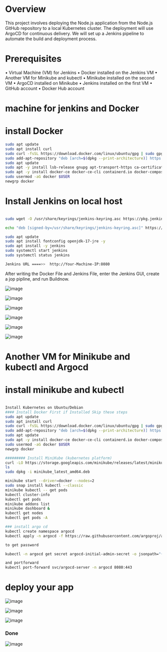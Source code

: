 # Overview
This project involves deploying the Node.js application from the Node.js GitHub repository 
to a local Kubernetes cluster. The deployment will use ArgoCD for continuous delivery. We 
will set up a Jenkins pipeline to automate the build and deployment process.
# Prerequisites
• Virtual Machine (VM) for Jenkins
• Docker installed on the Jenkins VM
• Another VM for Minikube and kubectl
• Minikube installed on the second VM
• ArgoCD installed on Minikube
• Jenkins installed on the first VM
• GitHub account
• Docker Hub account
# machine for jenkins and Docker 

# install Docker
```bash
sudo apt update
sudo apt install curl
sudo curl -fsSL https://download.docker.com/linux/ubuntu/gpg | sudo gpg --dearmor -o /etc/apt/trusted.gpg.d/docker.gpg
sudo add-apt-repository "deb [arch=$(dpkg --print-architecture)] https://download.docker.com/linux/ubuntu $(lsb_release -cs) stable"
sudo apt update
sudo apt -y install lsb-release gnupg apt-transport-https ca-certificates curl software-properties-common
sudo apt -y install docker-ce docker-ce-cli containerd.io docker-compose-plugin docker-registry
sudo usermod -aG docker $USER
newgrp docker
```
# Install Jenkins on local host
```bash

sudo wget -O /usr/share/keyrings/jenkins-keyring.asc https://pkg.jenkins.io/debian-stable/jenkins.io-2023.key

echo "deb [signed-by=/usr/share/keyrings/jenkins-keyring.asc]" https://pkg.jenkins.io/debian-stable binary/ | sudo tee /etc/apt/sources.list.d/jenkins.list > /dev/null

sudo apt update
sudo apt install fontconfig openjdk-17-jre -y
sudo apt install -y jenkins
sudo systemctl start jenkins
sudo systemctl status jenkins

Jenkins URL ====>>  http://Your-Machine-IP:8080
```
After writing the Docker File and Jenkins File, enter the Jenkins GUI, create a jop pipline, and run Buildnow.

![image](https://github.com/user-attachments/assets/a0cad970-d2e0-4f12-972c-e0f1d26bb446)

![image](https://github.com/user-attachments/assets/15aa3211-3a24-42ac-9b9d-a82dcef5df8a)


![image](https://github.com/user-attachments/assets/0937d2d8-16fb-4a8b-b837-b3ffdb453e20)


![image](https://github.com/user-attachments/assets/082f9cac-b6e2-47e6-97d7-8fbc04bcd7ad)

![image](https://github.com/user-attachments/assets/31daf16a-32b1-4931-8e09-9ce3de9745c9)

![image](https://github.com/user-attachments/assets/f6da31f4-bf85-40cb-8af3-0bd99acc6c3c)



# Another VM for Minikube and kubectl and Argocd

# install minikube and kubectl 

```bash

Install Kubernetes on Ubuntu/Debian 
#### Install Docker First if Installed Skip these steps
sudo apt update
sudo apt install curl
sudo curl -fsSL https://download.docker.com/linux/ubuntu/gpg | sudo gpg --dearmor -o /etc/apt/trusted.gpg.d/docker.gpg
sudo add-apt-repository "deb [arch=$(dpkg --print-architecture)] https://download.docker.com/linux/ubuntu $(lsb_release -cs) stable"
sudo apt update
sudo apt -y install docker-ce docker-ce-cli containerd.io docker-compose-plugin docker-registry 
sudo usermod -aG docker $USER
newgrp docker

######### Install MiniKube (kubernetes platform)
curl -LO https://storage.googleapis.com/minikube/releases/latest/minikube_latest_amd64.deb
ls
sudo dpkg -i minikube_latest_amd64.deb

minikube start --driver=docker --nodes=2
sudo snap install kubectl --classic
minikube kubectl -- get pods
kubectl cluster-info
kubectl get pods
minikube addons list
minikube dashboard &
kubectl get nodes
kubectl get pods -A

### install argo cd
kubectl create namespace argocd
kubectl apply -n argocd -f https://raw.githubusercontent.com/argoproj/argo-cd/stable/manifests/install.yaml

to get password

kubectl -n argocd get secret argocd-initial-admin-secret -o jsonpath="{.data.password}" | base64 -d; echo

and portforward
kubectl port-forward svc/argocd-server -n argocd 8080:443

```
#  deploy your app  

![image](https://github.com/user-attachments/assets/f65f936c-8d06-4eed-8319-ea66b92c091d)


![image](https://github.com/user-attachments/assets/1733766f-663a-4b6f-8ce2-c82533448584)

![image](https://github.com/user-attachments/assets/54a72242-c0d7-457f-bf54-00daa92190c7)




### Done 
![image](https://github.com/user-attachments/assets/64b5a45b-84a8-4043-9a1a-840f037cf7fd)
